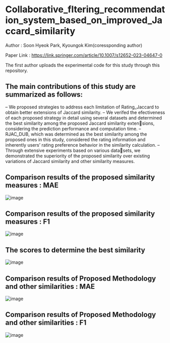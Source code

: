 # Collaborative_fltering_recommendation_system_based_on_improved_Jaccard_similarity
Author : Soon Hyeok Park, Kyoungok Kim(coressponding author)

Paper Link : https://link.springer.com/article/10.1007/s12652-023-04647-0

The first author uploads the experimental code for this study through this repository.

## The main contributions of this study are summarized as follows:
– We proposed strategies to address each limitation of Rating_Jaccard to obtain better extensions of Jaccard similarity.
– We verifed the efectiveness of each proposed strategy in detail using several datasets and determined the best similarity among the proposed Jaccard similarity extensions, considering the prediction performance and computation time.
– RJAC_DUB, which was determined as the best similarity among the proposed ones in this study, considered the rating information and inherently users’ rating preference behavior in the similarity calculation.
– Through extensive experiments based on various datasets, we demonstrated the superiority of the proposed similarity over existing variations of Jaccard similarity and other similarity measures.

## Comparison results of the proposed similarity measures : MAE

![image](https://github.com/soonhp/Collaborative_fltering_recommendation_system_based_on_improved_Jaccard_similarity/assets/73877159/2e7cc9dd-d000-469d-a1ce-55c31f46bd16)


## Comparison results of the proposed similarity measures : F1

![image](https://github.com/soonhp/Collaborative_fltering_recommendation_system_based_on_improved_Jaccard_similarity/assets/73877159/db29959d-4a5d-4f88-b723-254a63391b52)


## The scores to determine the best similarity

![image](https://github.com/soonhp/Collaborative_fltering_recommendation_system_based_on_improved_Jaccard_similarity/assets/73877159/7f5d4262-940c-482a-9016-61ee8f770b00)

##  Comparison results of Proposed Methodology and other similarities : MAE

![image](https://github.com/soonhp/Collaborative_fltering_recommendation_system_based_on_improved_Jaccard_similarity/assets/73877159/9d70197a-8bec-4acf-8bcc-9497fdaf6cb7)


##  Comparison results of Proposed Methodology and other similarities : F1

![image](https://github.com/soonhp/Collaborative_fltering_recommendation_system_based_on_improved_Jaccard_similarity/assets/73877159/5f817bac-397c-45b5-8cec-223d13950e24)
